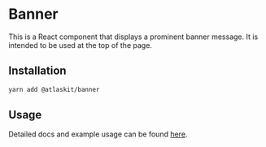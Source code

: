 # Banner

This is a React component that displays a prominent banner message. It is
intended to be used at the top of the page.

## Installation

```sh
yarn add @atlaskit/banner
```

## Usage

Detailed docs and example usage can be found [here](https://atlaskit.atlassian.com/packages/design-system/banner).
